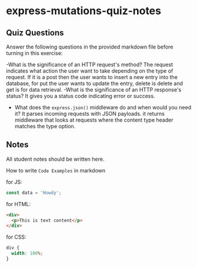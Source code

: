 # express-mutations-quiz-notes

## Quiz Questions

Answer the following questions in the provided markdown file before turning in this exercise:

-What is the significance of an HTTP request's method?
The request indicates what action the user want to take depending on the type of request. If it is a post then the user wants to insert a new entry into the database, for put the user wants to update the entry, delete is delete and get is for data retrieval.
-What is the significance of an HTTP response's status?
It gives you a status code indicating error or success.

- What does the `express.json()` middleware do and when would you need it?
  It parses incoming requests with JSON payloads. it returns middleware that looks at requests where the content type header matches the type option.

## Notes

All student notes should be written here.

How to write `Code Examples` in markdown

for JS:

```javascript
const data = 'Howdy';
```

for HTML:

```html
<div>
  <p>This is text content</p>
</div>
```

for CSS:

```css
div {
  width: 100%;
}
```
